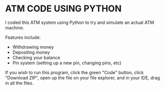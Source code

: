 # ATM CODE USING PYTHON

I coded this ATM system using Python to try and simulate an actual ATM machine. 

Features include:
- Withdrawing money
- Depositing money
- Checking your balance
- Pin system (setting up a new pin, changing pins, etc)

If you wish to run this program, click the green "Code" button, click "Download ZIP", open up the file on your file explorer, and in your IDE, drag in all the files.
